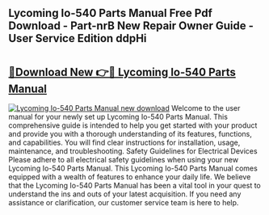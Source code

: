 ## Lycoming Io-540 Parts Manual Free Pdf Download - Part-nrB New Repair Owner Guide - User Service Edition ddpHi

# <h2><a href="http://bc44772.oget.top/?id=Lycoming+Io-540+Parts+Manual">🔗Download New 👉🔴 Lycoming Io-540 Parts Manual</a></h2>

[![Lycoming Io-540 Parts Manual new download](https://i.imgur.com/5g1atiW.png)](http://bc44772.oget.top/?id=Lycoming+Io-540+Parts+Manual)
Welcome to the user manual for your newly set up Lycoming Io-540 Parts Manual. This comprehensive guide is intended to help you get started with your product and provide you with a thorough understanding of its features, functions, and capabilities. You will find clear instructions for installation, usage, maintenance, and troubleshooting. Safety Guidelines for Electrical Devices Please adhere to all electrical safety guidelines when using your new Lycoming Io-540 Parts Manual. This Lycoming Io-540 Parts Manual comes equipped with a wealth of features to enhance your daily life. We believe that the Lycoming Io-540 Parts Manual has been a vital tool in your quest to understand the ins and outs of your latest acquisition. If you need any assistance or clarification, our customer service team is here to help.
